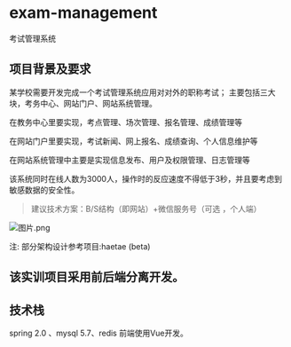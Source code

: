 # exam-management
考试管理系统

## 项目背景及要求
某学校需要开发完成一个考试管理系统应用对对外的职称考试；
主要包括三大块，考务中心、网站门户、网站系统管理。

在教务中心里要实现，考点管理、场次管理、报名管理、成绩管理等

在网站门户里要实现，考试新闻、网上报名、成绩查询、个人信息维护等

在网站系统管理中主要是实现信息发布、用户及权限管理、日志管理等

该系统同时在线人数为3000人，操作时的反应速度不得低于3秒，并且要考虑到敏感数据的安全性。
> 建议技术方案：B/S结构（即网站）+微信服务号（可选 ，个人端）

![图片.png](https://kana-bucket.oss-cn-beijing.aliyuncs.com/%E5%9B%BE%E7%89%87_1601885201534.png)

注: 部分架构设计参考项目:haetae (beta)

## 该实训项目采用前后端分离开发。
## 技术栈
spring 2.0 、mysql 5.7、redis
前端使用Vue开发。
